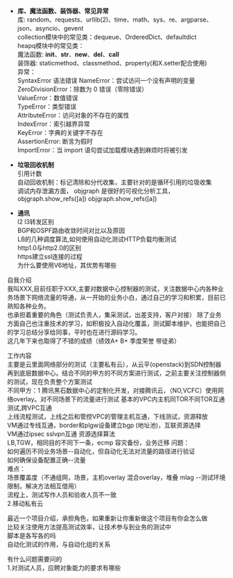 + **库、魔法函数、装饰器、常见异常**  
库: random、requests、urllib(2)、time、math、sys、re、argparse、json、asyncio、gevent  
collection模块中的常见类：dequeue、OrderedDict、defaultdict  
heapq模块中的常见类：  
魔法函数: __init__、__str__、__new__、__del__、__call__  
装饰器: staticmethod、classmethod、property(和X.setter配合使用)  
异常：  
SyntaxError  语法错误
NameError：尝试访问一个没有声明的变量  
ZeroDivisionError：除数为 0 错误（零除错误）  
ValueError：数值错误  
TypeError：类型错误  
AttributeError：访问对象的不存在的属性  
IndexError：索引越界异常  
KeyError：字典的关键字不存在  
AssertionError: 断言为假时  
ImportError：当 import 语句尝试加载模块遇到麻烦时将被引发  

+ **垃圾回收机制**  
引用计数  
自动回收机制：标记清除和分代收集，主要针对的是循环引用的垃圾收集  
调试内存泄漏方面， objgraph 是很好的可视化分析工具，objgraph.show_refs([a]) objgraph.show_refs([a])  

+ **通讯**  
l2 l3转发区别  
BGP和OSPF路由收敛时间对比以及原因  
LB的几种调度算法,如何使用自动化测试HTTP负载均衡测试  
http1.0与http2.0的区别  
https建立ssl连接的过程  
为什么要使用V6地址，其优势有哪些  



自我介绍  
我叫XXX,目前任职于XXX,主要对数据中心控制器的测试，关注数据中心内各种业务场景下网络流量的导通，从一开始的业务小白，通过自己的学习和积累，目前已熟知各种业务。  
也承担着重要的角色（测试负责人，集采测试，出差支持，客户对接）
除了业务方面自己也注重技术的学习，如积极投入自动化覆盖，测试脚本维护，也能把自己的学习总结分享给同事，平时也在进行源码学习。  
这几年下来也取得了不错的成绩（绩效A+ B+ 季度荣誉 带徒弟）  

工作内容  
主要是云里面网络部分的测试（主要私有云），从云平(openstack)到SDN控制器再到底层数据中心。结合不同的甲方的不同方案进行测试，之前主要关注控制器侧的测试，现在负责整个方案测试  
不同甲方：1 腾讯黑石数据中心的定制化开发，对接腾讯云，（NO,VCFC）使用网络overlay。对不同场景下的流量进行测试
基本的VPC内主机同TOR不同TOR互通测试,跨VPC互通  
上线流程测试，上线之后和管控VPC的管理主机互通，下线测试，资源释放  
VM通过专线互通，border和plgw设备建立bgp (地址池)，互联资源选择  
VM通过ipsec sslvpn互通    资源选择算法  
LB,TGW，相同目的不同下一条，ecmp
容灾备份，业务迁移
问题：  
如何遍历不同业务场景--自动化，但自动化无法对流量的路径进行验证  
如何确保设备配置正确--流量  
难点：  
场景覆盖度（不通组网，场景，主机overlay 混合overlay，堆叠 mlag --测试环境限制，解决方法相互借用）  
流程上，测试写作人员和验收人员不一致  
2.移动私有云  


最近一个项目介绍，承担角色，如果重新让你重新做这个项目有你会怎么做  
比较关注使用方法提高测试效率，让技术参与到业务的测试中  
脚本是各写各的吗  
自动化测试的作用，与自动化组的关系  


有什么问题需要问的  
1.对测试人员，应聘对象能力的要求有哪些